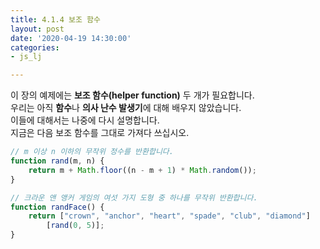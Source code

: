```yaml
---
title: 4.1.4 보조 함수
layout: post
date: '2020-04-19 14:30:00'
categories:
- js_lj

---
```


이 장의 예제에는 **보조 함수(helper function)** 두 개가 필요합니다.  
우리는 아직 **함수**나 **의사 난수 발생기**에 대해 배우지 않았습니다.  
이들에 대해서는 나중에 다시 설명합니다.  
지금은 다음 보조 함수를 그대로 가져다 쓰십시오.

```javascript
// m 이상 n 이하의 무작위 정수를 반환합니다.
function rand(m, n) {
	return m + Math.floor((n - m + 1) * Math.random());
}

// 크라운 앤 앵커 게임의 여섯 가지 도형 중 하나를 무작위 반환합니다.
function randFace() {
	return ["crown", "anchor", "heart", "spade", "club", "diamond"]
		[rand(0, 5)];
}
```